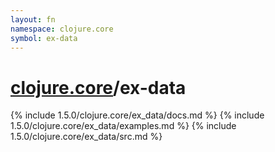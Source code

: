 ```yaml
---
layout: fn
namespace: clojure.core
symbol: ex-data
---
```


# [clojure.core](../)/ex-data

{% include 1.5.0/clojure.core/ex_data/docs.md %}
{% include 1.5.0/clojure.core/ex_data/examples.md %}
{% include 1.5.0/clojure.core/ex_data/src.md %}

